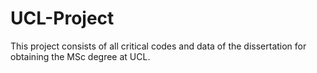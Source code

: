 # UCL-Project

This project consists of all critical codes and data of the dissertation for obtaining the MSc degree at UCL.
